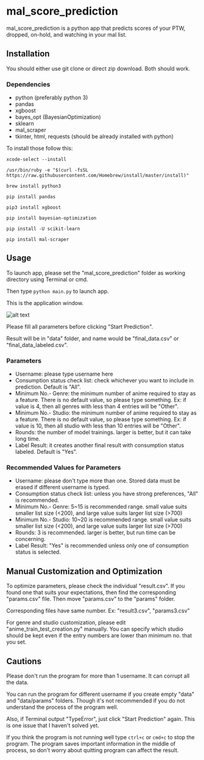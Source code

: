 # mal_score_prediction

mal_score_prediction is a python app that predicts scores of your PTW, dropped, on-hold, and watching in your mal list.

## Installation
You should either use git clone or direct zip download.
Both should work.

### Dependencies
* python (preferably python 3)
* pandas
* xgboost
* bayes_opt (BayesianOptimization)
* sklearn
* mal_scraper
* tkinter, html, requests (should be already installed with python)

To install those follow this:

`xcode-select --install`

`/usr/bin/ruby -e "$(curl -fsSL https://raw.githubusercontent.com/Homebrew/install/master/install)"`

`brew install python3`

`pip install pandas`

`pip3 install xgboost`

`pip install bayesian-optimization`

`pip install -U scikit-learn`

`pip install mal-scraper`

## Usage
To launch app, please set the "mal_score_prediction" folder as working directory using Terminal or cmd.

Then type `python main.py` to launch app.

This is the application window.

![alt text](https://i.imgur.com/qVEKsYc.jpg)

Please fill all parameters before clicking "Start Prediction".

Result will be in "data" folder, and name would be "final_data.csv" or "final_data_labeled.csv".

### Parameters
* Username: please type username here
* Consumption status check list: check whichever you want to include in prediction. Default is "All".
* Minimum No.- Genre: the minimum number of anime required to stay as a feature. There is no default value, so please type something. Ex: if value is 4, then all genres with less than 4 entries will be "Other".
* Minimum No.- Studio: the minimum number of anime required to stay as a feature. There is no default value, so please type something. Ex: if value is 10, then all studio with less than 10 entries will be "Other".
* Rounds: the number of model trainings. larger is better, but it can take long time.
* Label Result: it creates another final result with consumption status labeled. Default is "Yes".

### Recommended Values for Parameters
* Username: please don't type more than one. Stored data must be erased if different username is typed.
* Consumption status check list: unless you have strong preferences, "All" is recommended.
* Minimum No.- Genre: 5~15 is recommended range. small value suits smaller list size (<200), and large value suits larger list size (>700)
* Minimum No.- Studio: 10~20 is recommended range. small value suits smaller list size (<200), and large value suits larger list size (>700)
* Rounds: 3 is recommended. larger is better, but run time can be concerning.
* Label Result: "Yes" is recommended unless only one of consumption status is selected.

## Manual Customization and Optimization
To optimize parameters, please check the individual "result.csv". If you found one that suits your expectations, then find the corresponding "params.csv" file. Then move "params.csv" to the "params" folder.

Corresponding files have same number. Ex: "result3.csv", "params3.csv"

For genre and studio customization, please edit "anime_train_test_creation.py" manually. You can specify which studio should be kept even if the entry numbers are lower than minimum no. that you set.

## Cautions
Please don't run the program for more than 1 username. It can corrupt all the data.

You can run the program for different username if you create empty "data" and "data/params" folders. Though it's not recommended if you do not understand the process of the program well.

Also, if Terminal output "TypeError", just click "Start Prediction" again. This is one issue that I haven't solved yet.

If you think the program is not running well type `ctrl+c` or `cmd+c` to stop the program. The program saves important information in the middle of process, so don't worry about quitting program can affect the result.
